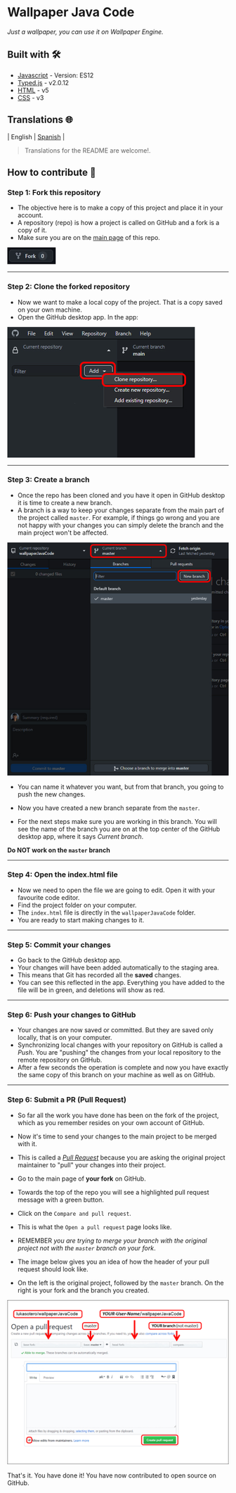 # Wallpaper Java Code

_Just a wallpaper, you can use it on Wallpaper Engine._

## Built with 🛠️

- [Javascript](https://developer.mozilla.org/en-US/docs/Web/JavaScript/Reference) - Version: ES12
- [Typed.js](https://github.com/mattboldt/typed.js/) - v2.0.12
- [HTML](https://developer.mozilla.org/en-US/docs/Web/HTML) - v5
- [CSS](https://developer.mozilla.org/en-US/docs/Web/CSS) - v3

## Translations 🌐

| English | [Spanish](translations/SPANISH.md) |

> Translations for the README are welcome!.

## How to contribute 🤝

### Step 1: Fork this repository

- The objective here is to make a copy of this project and place it in your account.
- A repository (repo) is how a project is called on GitHub and a fork is a copy of it.
- Make sure you are on the [main page](https://github.com/lukasotero/wallpaperJavaCode "https://github.com/lukasotero/wallpaperJavaCode") of this repo.

![Fork](readme-only/fork.jpg)

---

### Step 2: Clone the forked repository

- Now we want to make a local copy of the project. That is a copy saved on your own machine.
- Open the GitHub desktop app. In the app:

![Clone](readme-only/clone.jpg)

---

### Step 3: Create a branch

- Once the repo has been cloned and you have it open in GitHub desktop it is time to create a new branch.
- A branch is a way to keep your changes separate from the main part of the project called `master`. For example, if things go wrong and you are not happy with your changes you can simply delete the branch and the main project won't be affected.

![Branch](readme-only/create-branch.jpg)

- You can name it whatever you want, but from that branch, you going to push the new changes.

- Now you have created a new branch separate from the `master`.
- For the next steps make sure you are working in this branch. You will see the name of the branch you are on at the top center of the GitHub desktop app, where it says _Current branch_.

**Do NOT work on the `master` branch**

---

### Step 4: Open the index.html file

- Now we need to open the file we are going to edit. Open it with your favourite code editor.
- Find the project folder on your computer.
- The `index.html` file is directly in the `wallpaperJavaCode` folder.
- You are ready to start making changes to it.

---

### Step 5: Commit your changes

- Go back to the GitHub desktop app.
- Your changes will have been added automatically to the staging area.
- This means that Git has recorded all the **saved** changes.
- You can see this reflected in the app. Everything you have added to the file will be in green, and deletions will show as red.

---

### Step 6: Push your changes to GitHub

- Your changes are now saved or committed. But they are saved only locally, that is on your computer.
- Synchronizing local changes with your repository on GitHub is called a _Push_. You are "pushing" the changes from your local repository to the remote repository on GitHub.
- After a few seconds the operation is complete and now you have exactly the same copy of this branch on your machine as well as on GitHub.

---

### Step 6: Submit a PR (Pull Request)

- So far all the work you have done has been on the fork of the project, which as you remember resides on your own account of GitHub.
- Now it's time to send your changes to the main project to be merged with it.
- This is called a [_Pull Request_](https://help.github.com/articles/about-pull-requests/ "About Pull Requests - GitHub Help") because you are asking the original project maintainer to "pull" your changes into their project.
- Go to the main page of **your fork** on GitHub.
- Towards the top of the repo you will see a highlighted pull request message with a green button.
- Click on the `Compare and pull request`.

- This is what the `Open a pull request` page looks like.
- REMEMBER _you are trying to merge your branch with the original project not with the `master` branch on your fork_.
- The image below gives you an idea of how the header of your pull request should look like.
- On the left is the original project, followed by the `master` branch. On the right is your fork and the branch you created.

![Open a Pull Request](readme-only/pull-request-branches.jpg)

That's it. You have done it! You have now contributed to open source on GitHub.
